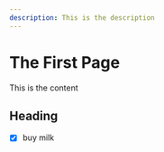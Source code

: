 ```yaml
---
description: This is the description
---
```


# The First Page

This is the content

## Heading

* [x] buy milk
